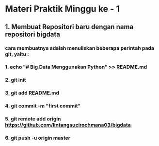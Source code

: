 # Materi Praktik Minggu ke - 1

## 1. Membuat Repositori baru dengan nama repositori bigdata
### cara membuatnya adalah menuliskan beberapa perintah pada git, yaitu :
### 1. echo "# Big Data Menggunakan Python" >> README.md
### 2. git init
### 3. git add README.md
### 4. git commit -m "first commit"
### 5. git remote add origin https://github.com/lintangsucirochmana03/bigdata
### 6. git push -u origin master

